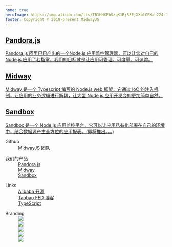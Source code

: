 ```yaml
---
home: true
heroImage: https://img.alicdn.com/tfs/TB1HHXPbSzqK1RjSZFjXXblCFXa-224-192.png
footer: Copyright © 2018-present MidwayJS
---
```


<div class="features">
  <div class="feature">
    <a href="/pandora">
      <h2>Pandora.js</h2> 
      <p>Pandora.js 阿里巴巴产出的一个Node.js 应用监控管理器，可以让您对自己的 Node.js 应用了若指掌，我们的目标就是让应用可管理、可度量、可追踪。</p>
    </a>
  </div>
  <div class="feature">
    <a href="/midway">
      <h2>Midway</h2> 
      <p>Midway 是一个 Typescript 编写的 Node.js web 框架，它通过 IoC 的注入机制，让应用的业务逻辑进行解耦，让大型 Node.js 应用开发变的更加简单自然。</p>
    </a>
  </div>
  <div class="feature">
    <a href="#">
      <h2>Sandbox</h2> 
      <p>Sandbox 是一个 Node.js 应用监控平台，它可以让应用私有化部署在自己的环境中，结合数据源产生全方位的应用报表。(即将推出。。。)</p>
    </a>
  </div>
</div>

<div class="footer-container">
  <div class="col">
    <dl>
      <dt>Github</dt>
      <dd><a href="https://github.com/midwayjs" target="_blank">MidwayJS 团队</a></dd>
    </dl>
  </div>
  <div class="col">
    <dl>
      <dt>我们的产品</dt>
      <dd><a href="https://github.com/midwayjs/pandora" target="_blank">Pandora.js</a></dd>
      <dd><a href="https://github.com/midwayjs/midway" target="_blank">Midway</a></dd>
      <dd><a href="https://github.com/midwayjs/sandbox" target="_blank">Sandbox</a></dd>
    </dl>
  </div>
  <div class="col">
    <dl>
      <dt>Links</dt>
      <dd><a href="http://opensource.alibaba.com/" target="_blank">Alibaba 开源</a></dd>
      <dd><a href="http://taobaofed.org/" target="_blank">Taobao FED 博客</a></dd>
      <dd><a href="http://www.typescriptlang.org/" target="_blank">TypeScript</a></dd>
    </dl>
  </div>
  <div class="col right">
    <dl>
      <dt>Branding</dt>
      <dd><a href="https://github.com/midwayjs" target="_blank"><img src="https://img.alicdn.com/tfs/TB16bxlbAPoK1RjSZKbXXX1IXXa-60-60.png"></a></dd>
      <dd><a href="https://zhuanlan.zhihu.com/midwayjs" target="_blank"><img src="https://img.alicdn.com/tfs/TB1a.pvbpzqK1RjSZFvXXcB7VXa-60-60.png"></a></dd>
      <dd><a href="https://github.com/midwayjs/pandora" target="_blank"><img src="https://img.alicdn.com/tfs/TB1.v4hbrPpK1RjSZFFXXa5PpXa-60-60.png"></a></dd>
      <dd><a href="https://github.com/midwayjs/midway" target="_blank"><img src="https://img.alicdn.com/tfs/TB1IgdubpzqK1RjSZFCXXbbxVXa-60-60.png"></a></dd>
      <dd><a href="https://github.com/midwayjs/sandbox" target="_blank"><img src="https://img.alicdn.com/tfs/TB1kIXybAvoK1RjSZFwXXciCFXa-60-60.png"></a></dd>
    </dl>
  </div>
</div>
